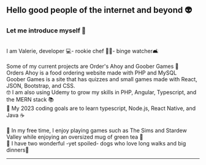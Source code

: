 ## Hello good people of the internet and beyond 👽 
### Let me introduce myself 🎩
<br>
I am Valerie, developer 💻- rookie chef 👩‍🍳- binge watcher🛋️
<br>
<br>
Some of my current projects are Order's Ahoy and Goober Games 🍩
<br>
Orders Ahoy is a food ordering website made with PHP and MySQL
<br>
Goober Games is a site that has quizzes and small games made with React, JSON, Bootstrap, and CSS.
<br>
🤓 I am also using Udemy to grow my skills in PHP, Angular, Typescript, and the MERN stack 📚
<br>
📅 My 2023 coding goals are to learn typescript, Node.js, React Native, and Java ☕ 
<br>
<br>
👾 In my free time, I enjoy playing games such as The Sims and Stardew Valley while enjoying an oversized mug of green tea 🍵 
<br>
🐶 I have two wonderful -yet spoiled- dogs who love long walks and big dinners🐶
<br>

---


<!--
**Valerieclaire96/Valerieclaire96** is a ✨ _special_ ✨ repository because its `README.md` (this file) appears on your GitHub profile.

Here are some ideas to get you started:

- 🔭 I’m currently working on ...
- 🌱 I’m currently learning ...
- 👯 I’m looking to collaborate on ...
- 🤔 I’m looking for help with ...
- 💬 Ask me about ...
- 📫 How to reach me: ...
- 😄 Pronouns: ...
- ⚡ Fun fact: ...
-->

